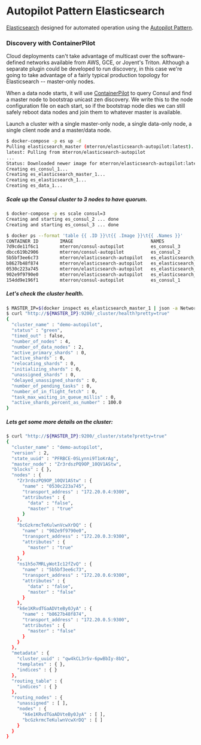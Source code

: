 Autopilot Pattern Elasticsearch
==========

[Elasticsearch](https://www.elastic.co/products) designed for automated operation using the [Autopilot Pattern](http://autopilotpattern.io/).

### Discovery with ContainerPilot
Cloud deployments can't take advantage of multicast over the software-defined networks available from AWS, GCE, or Joyent's Triton. Although a separate plugin could be developed to run discovery, in this case we're going to take advantage of a fairly typical production topology for Elasticsearch -- master-only nodes.

When a data node starts, it will use [ContainerPilot](https://github.com/joyent/containerpilot) to query Consul and find a master node to bootstrap unicast zen discovery. We write this to the node configuration file on each start, so if the bootstrap node dies we can still safely reboot data nodes and join them to whatever master is available.

Launch a cluster with a single master-only node, a single data-only node, a single client node and a master/data node.

```bash
$ docker-compose -p es up -d
Pulling elasticsearch_master (mterron/elasticsearch-autopilot:latest)...
latest: Pulling from mterron/elasticsearch-autopilot
...
Status: Downloaded newer image for mterron/elasticsearch-autopilot:latest
Creating es_consul_1...
Creating es_elasticsearch_master_1...
Creating es_elasticsearch_1...
Creating es_data_1...
```

##### Scale up the Consul cluster to 3 nodes to have quorum.
```bash
$ docker-compose -p es scale consul=3
Creating and starting es_consul_2 ... done
Creating and starting es_consul_3 ... done

$ docker ps --format 'table {{ .ID }}\t{{ .Image }}\t{{ .Names }}'
CONTAINER ID        IMAGE                             NAMES
7d9cde11f6c1        mterron/consul-autopilot          es_consul_3
dbcc619b2906        mterron/consul-autopilot          es_consul_2
5b5bf3ee6c73        mterron/elasticsearch-autopilot   es_elasticsearch_client_1
b8627b48f874        mterron/elasticsearch-autopilot   es_elasticsearch_data_1
0530c223a745        mterron/elasticsearch-autopilot   es_elasticsearch_master_1
902e9f9790e0        mterron/elasticsearch-autopilot   es_elasticsearch_1
154dd9e196f1        mterron/consul-autopilot          es_consul_1
```

##### Let's check the cluster health.
```bash
$ MASTER_IP=$(docker inspect es_elasticsearch_master_1 | json -a NetworkSettings.IPAddress)
$ curl "http://${MASTER_IP}:9200/_cluster/health?pretty=true"
{
  "cluster_name" : "demo-autopilot",
  "status" : "green",
  "timed_out" : false,
  "number_of_nodes" : 4,
  "number_of_data_nodes" : 2,
  "active_primary_shards" : 0,
  "active_shards" : 0,
  "relocating_shards" : 0,
  "initializing_shards" : 0,
  "unassigned_shards" : 0,
  "delayed_unassigned_shards" : 0,
  "number_of_pending_tasks" : 0,
  "number_of_in_flight_fetch" : 0,
  "task_max_waiting_in_queue_millis" : 0,
  "active_shards_percent_as_number" : 100.0
}
```

##### Lets get some more details on the cluster:
```bash
$ curl "http://${MASTER_IP}:9200/_cluster/state?pretty=true"
{
  "cluster_name" : "demo-autopilot",
  "version" : 2,
  "state_uuid" : "PFRBCE-0SLynni9T1oKrAg",
  "master_node" : "Zr3rdszPQ9OP_10QV1AStw",
  "blocks" : { },
  "nodes" : {
    "Zr3rdszPQ9OP_10QV1AStw" : {
      "name" : "0530c223a745",
      "transport_address" : "172.20.0.4:9300",
      "attributes" : {
        "data" : "false",
        "master" : "true"
      }
    },
    "bcGzkrmcTeKulwnVcwXrDQ" : {
      "name" : "902e9f9790e0",
      "transport_address" : "172.20.0.3:9300",
      "attributes" : {
        "master" : "true"
      }
    },
    "ns1h5o7MRLyWotIc12fZvQ" : {
      "name" : "5b5bf3ee6c73",
      "transport_address" : "172.20.0.6:9300",
      "attributes" : {
        "data" : "false",
        "master" : "false"
      }
    },
    "k6e1KRvdTGaADVteBy0JyA" : {
      "name" : "b8627b48f874",
      "transport_address" : "172.20.0.5:9300",
      "attributes" : {
        "master" : "false"
      }
    }
  },
  "metadata" : {
    "cluster_uuid" : "qw4kCL3rSv-6pwBbIy-8bQ",
    "templates" : { },
    "indices" : { }
  },
  "routing_table" : {
    "indices" : { }
  },
  "routing_nodes" : {
    "unassigned" : [ ],
    "nodes" : {
      "k6e1KRvdTGaADVteBy0JyA" : [ ],
      "bcGzkrmcTeKulwnVcwXrDQ" : [ ]
    }
  }
}
```
